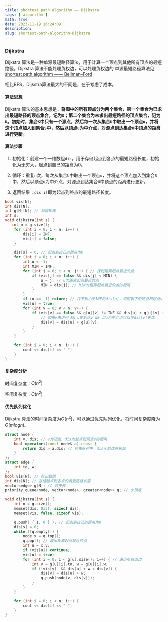 ```yaml
---
title: shortest path algorithm —— Dijkstra
tags: [ algorithm ]
math: true
date: 2023-11-19 16:24:09
description:
slug: shortest-path-algorithm-Dijkstra
---
```


### Dijkstra

Dijkstra 算法是一种单源最短路径算法，用于计算一个顶点到其他所有顶点的最短路径。Dijkstra 算法不能处理负权边，可以处理负权边的
单源最短路径算法见 [shortest path algorithm —— Bellman–Ford](/shortest-path-algorithm-Bellman%E2%80%93Ford/)

相比BFS，Dijkstra算法最大的不同是，在于考虑了成本。

#### 算法思想

Dijkstra 算法的基本思想是：**将图中的所有顶点分为两个集合，第一个集合为已求出最短路径的顶点集合，记为`S`；第二个集合为未求出最短路径的顶点集合，记为`U`。初始时，集合`S`中只有一个源点，然后每一次从集合`U`中取出一个顶点`u`，并将这个顶点加入到集合`S`中，然后以顶点`u`为中介点，对源点到达集合`U`中顶点的距离进行更新。**

#### 算法步骤

1. 初始化：创建一个一维数组`dis`，用于存储起点到各点的最短路径长度，初始化为无穷大，起点到自己的距离为0。

2. 循环：重复`n`次，每次从集合`U`中取出一个顶点`u`，并将这个顶点加入到集合`S`中，然后以顶点`u`为中介点，对源点到达集合`U`中顶点的距离进行更新。

3. 返回结果：`dis[i]`即为起点到终点的最短路径长度。

```cpp
bool vis[N];
int dis[N];
int g[N][N]; // 邻接矩阵
int s;
void dijkstra(int s) {
   int n = g.size();
    for (int i = 0; i < n; i++) {
        dis[i] = INF;
        vis[i] = false;
    }

    dis[s] = 0; // 起点到自己的距离为0
    for (int i = 0; i < n; i++) { 
        int u = -1;
        int MIN = INF;
        for (int j = 0; j < n; j++) { // 找到距离起点最近的点
            if (vis[j] == false && dis[j] < MIN) {
                u = j; // u为距离起点最近的点
                MIN = dis[j]; // MIN为距离起点最近的点的距离
            }
        }
        if (u == -1) return; // 找不到小于INF的dis[u]，说明剩下的顶点和起点s不连通
        vis[u] = true;
        for (int v = 0; v < n; v++) {
            if (vis[v] == false && g[u][v] != INF && dis[u] + g[u][v] < dis[v]) { 
                // 如果v未访问 && u能到达v && 以u为中介点可以使dis[v]更优
                dis[v] = dis[u] + g[u][v];
            }
        }
    }

    for (int i = 0; i < n; i++) {
        cout << dis[i] << " ";
    }
}
```

#### 复杂度分析

时间复杂度：$O(n^2)$

空间复杂度：$O(n^2)$

#### 优先队列优化

Dijkstra 算法的时间复杂度为$O(n^2)$，可以通过优先队列优化，将时间复杂度降为$O(mlogn)$。


```cpp
struct node {
    int v, dis; // v为顶点，dis为起点到顶点v的距离
    bool operator<(const node& a) const {
        return dis > a.dis; // 优先队列中，dis小的优先级高
    }
};
struct edge {
    int to, w;
};
bool vis[N]; // 标记数组
int dis[N]; // 存储起点到各点的最短路径长度
vector<edge> g[N]; // 邻接表
priority_queue<node, vector<node>, greater<node>> q; // 小顶堆

void dijkstra(int s) {
    int n = g.size();
    memset(dis, 0x3f, sizeof dis);
    memset(vis, false, sizeof vis);

    q.push( { s, 0 } ); // 起点到自己的距离为0
    dis[s] = 0;
    while (!q.empty()) {
        node x = q.top();
        q.pop(); // 取出距离起点最近的点
        int u = x.v;
        if (vis[u]) continue;
        vis[u] = true;
        for (int i = 0; i < g[u].size(); i++) { // 遍历所有出边
            int v = g[u][i].to, w = g[u][i].w;
            if (!vis[v]  && dis[u] + w < dis[v]) {
                dis[v] = dis[u] + w;
                q.push(node(v, dis[v]));
            }
        }
    }

    for (int i = 0; i < n; i++) {
        cout << dis[i] << " ";
    }
}
```

